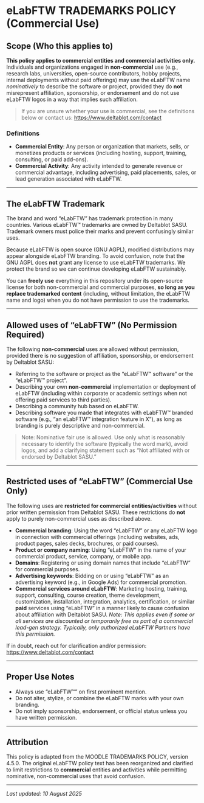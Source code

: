# eLabFTW TRADEMARKS POLICY (Commercial Use)

## Scope (Who this applies to)

**This policy applies to commercial entities and commercial activities only.**
Individuals and organizations engaged in **non-commercial** use (e.g., research labs, universities, open-source contributors, hobby projects, internal deployments without paid offerings) may use the eLabFTW name *nominatively* to describe the software or project, provided they do **not** misrepresent affiliation, sponsorship, or endorsement and do not use eLabFTW logos in a way that implies such affiliation.

> If you are unsure whether your use is commercial, see the definitions below or contact us: https://www.deltablot.com/contact

### Definitions
- **Commercial Entity**: Any person or organization that markets, sells, or monetizes products or services (including hosting, support, training, consulting, or paid add-ons).
- **Commercial Activity**: Any activity intended to generate revenue or commercial advantage, including advertising, paid placements, sales, or lead generation associated with eLabFTW.

---

## The eLabFTW Trademark

The brand and word “eLabFTW” has trademark protection in many countries. Various eLabFTW™ trademarks are owned by Deltablot SASU. Trademark owners must police their marks and prevent confusingly similar uses.

Because eLabFTW is open source (GNU AGPL), modified distributions may appear alongside eLabFTW branding. To avoid confusion, note that the GNU AGPL does **not** grant any license to use eLabFTW trademarks. We protect the brand so we can continue developing eLabFTW sustainably.

You can **freely use** everything in this repository under its open-source license for both non-commercial and commercial purposes, **so long as you replace trademarked content** (including, without limitation, the eLabFTW name and logo) when you do not have permission to use the trademarks.

---

## Allowed uses of “eLabFTW” (No Permission Required)

The following **non-commercial** uses are allowed without permission, provided there is no suggestion of affiliation, sponsorship, or endorsement by Deltablot SASU:

- Referring to the software or project as the “eLabFTW™ software” or the “eLabFTW™ project”.
- Describing your own **non-commercial** implementation or deployment of eLabFTW (including within corporate or academic settings when not offering paid services to third parties).
- Describing a community hub based on eLabFTW.
- Describing software you made that integrates with eLabFTW™ branded software (e.g., “an eLabFTW™ integration feature in X”), as long as branding is purely descriptive and non-commercial.

> Note: Nominative fair use is allowed. Use only what is reasonably necessary to identify the software (typically the word mark), avoid logos, and add a clarifying statement such as “Not affiliated with or endorsed by Deltablot SASU.”

---

## Restricted uses of “eLabFTW” (Commercial Use Only)

The following uses are **restricted for commercial entities/activities** without prior written permission from Deltablot SASU. These restrictions do **not** apply to purely non-commercial uses as described above.

- **Commercial branding**: Using the word “eLabFTW” or any eLabFTW logo in connection with commercial offerings (including websites, ads, product pages, sales decks, brochures, or paid courses).
- **Product or company naming**: Using “eLabFTW” in the name of your commercial product, service, company, or mobile app.
- **Domains**: Registering or using domain names that include “eLabFTW” for commercial purposes.
- **Advertising keywords**: Bidding on or using “eLabFTW” as an advertising keyword (e.g., in Google Ads) for commercial promotion.
- **Commercial services around eLabFTW**: Marketing hosting, training, support, consulting, course creation, theme development, customization, installation, integration, analytics, certification, or similar **paid** services using “eLabFTW” in a manner likely to cause confusion about affiliation with Deltablot SASU.
  *Note: This applies even if some or all services are discounted or temporarily free as part of a commercial lead-gen strategy. Typically, only authorized eLabFTW Partners have this permission.*

If in doubt, reach out for clarification and/or permission: https://www.deltablot.com/contact

---

## Proper Use Notes

- Always use “eLabFTW™” on first prominent mention.
- Do not alter, stylize, or combine the eLabFTW marks with your own branding.
- Do not imply sponsorship, endorsement, or official status unless you have written permission.

---

## Attribution

This policy is adapted from the MOODLE TRADEMARKS POLICY, version 4.5.0. The original eLabFTW policy text has been reorganized and clarified to limit restrictions to **commercial** entities and activities while permitting nominative, non-commercial uses that avoid confusion.

---

*Last updated: 10 August 2025*
